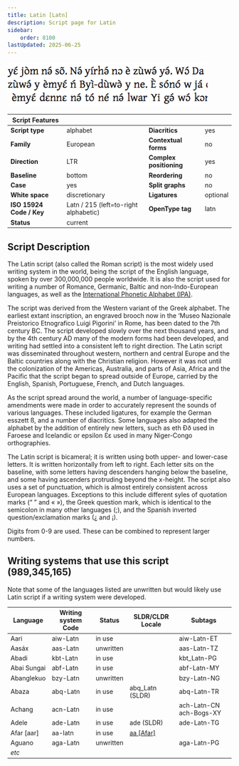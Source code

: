 ```yaml
---
title: Latin [Latn]
description: Script page for Latin
sidebar:
    order: 8100
lastUpdated: 2025-06-25
---
```


![Latin sample](images/latn-sample.png)

**Script Features** |     |     |     |
------------------- | --- | --- | --- |
**Script type** | alphabet            | **Diacritics** | yes |
**Family** | European                 | **Contextual forms** | no |
**Direction** | LTR                   | **Complex positioning** | yes |
**Baseline** | bottom                 | **Reordering** | no |
**Case** | yes                        | **Split graphs** | no |
**White space** | discretionary       | **Ligatures** | optional |
**ISO 15924 Code / Key** | Latn / 215 (left=to-right alphabetic) | **OpenType tag** | latn |
**Status** | current | | |

## Script Description

The Latin script (also called the Roman script) is the most widely used writing system in the world, being the script of the English language, spoken by over 300,000,000 people worldwide. It is also the script used for writing a number of Romance, Germanic, Baltic and non-Indo-European languages, as well as the [International Phonetic Alphabet (IPA)](https://scriptsource.org/entry/ucgb77fkvh).

The script was derived from the Western variant of the Greek alphabet. The earliest extant inscription, an engraved brooch now in the ‘Museo Nazionale Preistorico Etnografico Luigi Pigorini’ in Rome, has been dated to the 7th century BC. The script developed slowly over the next thousand years, and by the 4th century AD many of the modern forms had been developed, and writing had settled into a consistent left to right direction. The Latin script was disseminated throughout western, northern and central Europe and the Baltic countries along with the Christian religion. However it was not until the colonization of the Americas, Australia, and parts of Asia, Africa and the Pacific that the script began to spread outside of Europe, carried by the English, Spanish, Portuguese, French, and Dutch languages.

As the script spread around the world, a number of language-specific amendments were made in order to accurately represent the sounds of various languages. These included ligatures, for example the German esszett ß, and a number of diacritics. Some languages also adapted the alphabet by the addition of entirely new letters, such as eth Ðð used in Faroese and Icelandic or epsilon Ɛɛ used in many Niger-Congo orthographies.

The Latin script is bicameral; it is written using both upper- and lower-case letters. It is written horizontally from left to right. Each letter sits on the baseline, with some letters having descenders hanging below the baseline, and some having ascenders protruding beyond the x-height. The script also uses a set of punctuation, which is almost entirely consistent across European languages. Exceptions to this include different syles of quotation marks (“ ” and « »), the Greek question mark, which is identical to the semicolon in many other languages (;), and the Spanish inverted question/exclamation marks (¿ and ¡).

Digits from 0-9 are used. These can be combined to represent larger numbers.

## Writing systems that use this script (989,345,165)

Note that some of the languages listed are unwritten but would likely use Latin script if a writing system were developed.

Language | Writing system Code | Status | SLDR/CLDR&#x000A;Locale | Subtags |
-------- | ------------------- | ------ | ---------------- | ------- |
Aari | aiw-Latn | in use | | aiw-Latn-ET |
Aasáx | aas-Latn | unwritten | | aas-Latn-TZ |
Abadi | kbt-Latn | in use | | kbt_Latn-PG |
Abai Sungai | abf-Latn | in use | | abf-Latn-MY |
Abanglekuo | bzy-Latn | unwritten | | bzy-Latn-NG |
Abaza | abq-Latn | in use | abq_Latn (SLDR) | abq-Latn-TR |
Achang | acn-Latn | in use | | ach-Latn-CN&#x2028;ach-Bogs-XY |
Adele | ade-Latn | in use | ade (SLDR) | ade-Latn-TG |
Afar [aar] | aa-latn | in use | [aa \[Afar\]](https://unicode.org/cldr/charts/47/summary/aa+.html) | |
Aguano | aga-Latn | unwritten| | aga-Latn-PG |
_etc_ | | |
